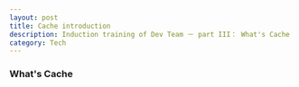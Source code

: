 ```yaml
---
layout: post
title: Cache introduction
description: Induction training of Dev Team － part III： What's Cache 
category: Tech
---
```



### What's Cache

